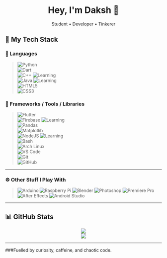 <h1 align="center">Hey, I'm Daksh 🚀</h1>
<p align="center">Student • Developer • Tinkerer</p>

## 🔧 My Tech Stack

### 🧠 Languages

> ![Python](https://img.shields.io/badge/Python-3670A0?style=for-the-badge&logo=python&logoColor=ffdd54) <br>
> ![Dart](https://img.shields.io/badge/Dart-0175C2?style=for-the-badge&logo=dart&logoColor=white) <br>
> ![C++](https://img.shields.io/badge/C++-00599C?style=for-the-badge&logo=c%2b%2b&logoColor=white) ![Learning](https://img.shields.io/badge/-learning-orange?style=flat-square) <br>
> ![Java](https://img.shields.io/badge/Java-ED8B00?style=for-the-badge&logo=java&logoColor=white) ![Learning](https://img.shields.io/badge/-learning-orange?style=flat-square) <br>
> ![HTML5](https://img.shields.io/badge/HTML5-E34F26?style=for-the-badge&logo=html5&logoColor=white) <br>
> ![CSS3](https://img.shields.io/badge/CSS3-1572B6?style=for-the-badge&logo=css3&logoColor=white) <br>

### 📱 Frameworks / Tools / Libraries

> ![Flutter](https://img.shields.io/badge/Flutter-02569B?style=for-the-badge&logo=flutter&logoColor=white) <br>
> ![Firebase](https://img.shields.io/badge/Firebase-FFCA28?style=for-the-badge&logo=firebase&logoColor=black) ![Learning](https://img.shields.io/badge/-learning-orange?style=flat-square) <br>
> ![Pandas](https://img.shields.io/badge/Pandas-150458?style=for-the-badge&logo=pandas&logoColor=white) <br>
> ![Matplotlib](https://img.shields.io/badge/Matplotlib-11557C?style=for-the-badge&logo=matplotlib&logoColor=white) <br>
> ![NodeJS](https://img.shields.io/badge/Node.js-339933?style=for-the-badge&logo=nodedotjs&logoColor=white) ![Learning](https://img.shields.io/badge/-learning-orange?style=flat-square) <br>
> ![Bash](https://img.shields.io/badge/Bash-121011?style=for-the-badge&logo=gnu-bash&logoColor=white) <br>
> ![Arch Linux](https://img.shields.io/badge/Arch_Linux-1793D1?style=for-the-badge&logo=arch-linux&logoColor=white) <br>
> ![VS Code](https://img.shields.io/badge/VSCode-007ACC?style=for-the-badge&logo=visual-studio-code&logoColor=white) <br>
> ![Git](https://img.shields.io/badge/Git-F05032?style=for-the-badge&logo=git&logoColor=white) <br>
> ![GitHub](https://img.shields.io/badge/GitHub-181717?style=for-the-badge&logo=github&logoColor=white) <br>

---

### ⚙️ Other Stuff I Play With

> ![Arduino](https://img.shields.io/badge/Arduino-00979D?style=for-the-badge&logo=arduino&logoColor=white)
> ![Raspberry Pi](https://img.shields.io/badge/Raspberry%20Pi-C51A4A?style=for-the-badge&logo=raspberry-pi&logoColor=white)
> ![Blender](https://img.shields.io/badge/Blender-F5792A?style=for-the-badge&logo=blender&logoColor=white)
> ![Photoshop](https://img.shields.io/badge/Adobe%20Photoshop-31A8FF?style=for-the-badge&logo=adobe-photoshop&logoColor=white)
> ![Premiere Pro](https://img.shields.io/badge/Adobe%20Premiere%20Pro-9999FF?style=for-the-badge&logo=adobe-premiere-pro&logoColor=white)
> ![After Effects](https://img.shields.io/badge/After%20Effects-9999FF?style=for-the-badge&logo=adobe-after-effects&logoColor=white)
> ![Android Studio](https://img.shields.io/badge/Android%20Studio-3DDC84?style=for-the-badge&logo=android-studio&logoColor=white)

---

## 📊 GitHub Stats

<p align="center">
  <img src="https://github-readme-stats.vercel.app/api?username=phoenix277yt&show_icons=true&theme=tokyonight" />
  <br/>
  <img src="https://github-readme-stats.vercel.app/api/top-langs/?username=phoenix277yt&layout=compact&theme=tokyonight" />
</p>

---
###Fuelled by curiosity, caffeine, and chaotic code.

